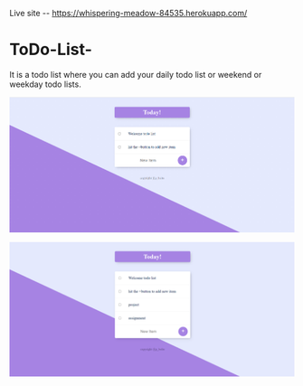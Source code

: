 Live site -- https://whispering-meadow-84535.herokuapp.com/

# ToDo-List-
It is a todo list where you can add your daily todo list or weekend or weekday todo lists.


![alt text](./todo1.png)

![alt text](./todo2.png)


